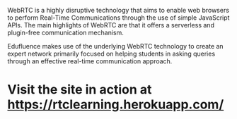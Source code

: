 WebRTC is a highly disruptive technology that aims to enable web browsers to perform Real-Time Communications through the use of simple JavaScript APIs. The main highlights of WebRTC are that it offers a serverless and plugin-free communication mechanism. 

Edufluence makes use of the underlying WebRTC technology to create an expert network primarily focused on helping students in asking queries through an effective real-time communication approach. 

# Visit the site in action at https://rtclearning.herokuapp.com/
